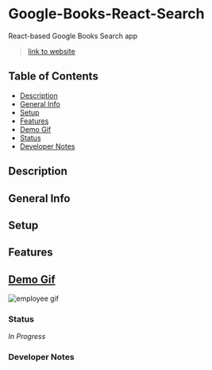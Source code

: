 # Google-Books-React-Search
React-based Google Books Search app
>[link to website](www.link.com)  

## Table of Contents
* [Description](#Description)
* [General Info](#General-Info)
* [Setup](#Setup)
* [Features](#Features)
* [Demo Gif](#Demo-Gif)
* [Status](#Status)
* [Developer Notes](#Developer-Notes)

## Description 


## General Info 


## Setup


## Features


## [Demo Gif](https://drive.google.com/file/d/1DTbWihkMHQ3jdLOgFwuWsx8Jj0PyaVlx/view)
![employee gif](assets/demo.gif)

### Status
_In Progress_

### Developer Notes
